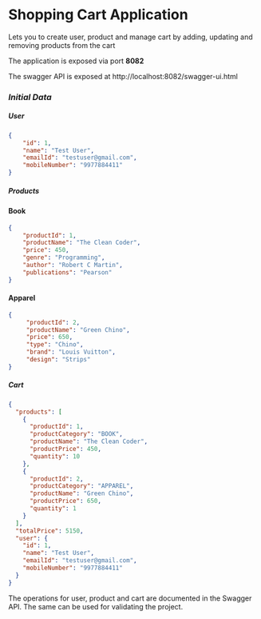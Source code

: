 # **Shopping Cart Application**

Lets you to create user, product and manage cart by adding, updating and removing products from the cart

The application is exposed via port **8082**

The swagger API is exposed at http://localhost:8082/swagger-ui.html

### _**Initial Data**_

##### User

````json
{
    "id": 1,
    "name": "Test User",
    "emailId": "testuser@gmail.com",
    "mobileNumber": "9977884411"
}
````

##### Products

#### Book

````json
{
    "productId": 1,
    "productName": "The Clean Coder",
    "price": 450,
    "genre": "Programming",
    "author": "Robert C Martin",
    "publications": "Pearson"
}
````

#### Apparel

````json
{
     "productId": 2,
     "productName": "Green Chino",
     "price": 650,
     "type": "Chino",
     "brand": "Louis Vuitton",
     "design": "Strips"
}
````

##### Cart

````json
{
  "products": [
    {
      "productId": 1,
      "productCategory": "BOOK",
      "productName": "The Clean Coder",
      "productPrice": 450,
      "quantity": 10
    },
    {
      "productId": 2,
      "productCategory": "APPAREL",
      "productName": "Green Chino",
      "productPrice": 650,
      "quantity": 1
    }
  ],
  "totalPrice": 5150,
  "user": {
    "id": 1,
    "name": "Test User",
    "emailId": "testuser@gmail.com",
    "mobileNumber": "9977884411"
  }
}
````

The operations for user, product and cart are documented in the Swagger API. The same can be used for validating the project.

